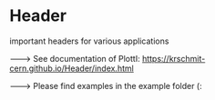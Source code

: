# Header
important headers for various applications


---> See documentation of PlottI:
https://krschmit-cern.github.io/Header/index.html

---> Please find examples in the example folder (:
